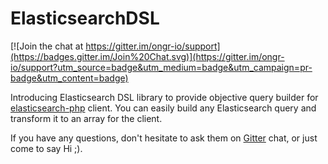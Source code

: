 # ElasticsearchDSL

[![Join the chat at https://gitter.im/ongr-io/support](https://badges.gitter.im/Join%20Chat.svg)](https://gitter.im/ongr-io/support?utm_source=badge&utm_medium=badge&utm_campaign=pr-badge&utm_content=badge)


Introducing Elasticsearch DSL library to provide objective query builder for [elasticsearch-php](https://github.com/elastic/elasticsearch-php) client. You can easily build any Elasticsearch query and transform it to an array for the client.

If you have any questions, don't hesitate to ask them on [Gitter](https://gitter.im/ongr-io/support) chat, or just come to say Hi ;).
